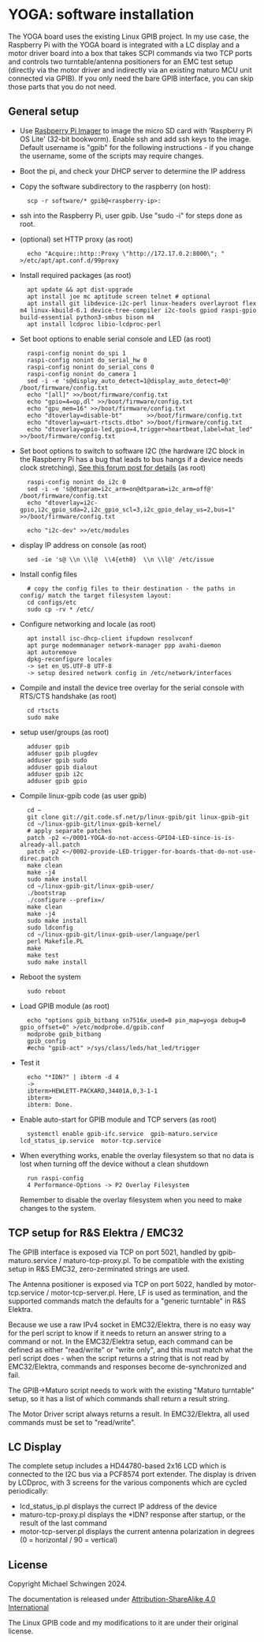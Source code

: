 # YOGA: software installation

The YOGA board uses the existing Linux GPIB project. In my use case, the
Raspberry Pi with the YOGA board is integrated with a LC display and a motor
driver board into a box that takes SCPI commands via two TCP ports and
controls two turntable/antenna positioners for an EMC test setup (directly
via the motor driver and indirectly via an existing maturo MCU unit
connected via GPIB). If you only need the bare GPIB interface, you can skip
those parts that you do not need.

## General setup

*  Use [Rasbperry Pi Imager](https://www.raspberrypi.org/software/) to image
the micro SD card with 'Raspberry Pi OS Lite' (32-bit bookworm). Enable ssh
and add ssh keys to the image. Default username is "gpib" for the following
instructions - if you change the username, some of the scripts may require
changes.

* Boot the pi, and check your DHCP server to determine the IP address

* Copy the software subdirectory to the raspberry (on host):

		scp -r software/* gpib@<raspberry-ip>:

* ssh into the Raspberry Pi, user gpib. Use "sudo -i" for steps done as root.

* (optional) set HTTP proxy (as root)

		echo "Acquire::http::Proxy \"http://172.17.0.2:8000\"; " >/etc/apt/apt.conf.d/99proxy

* Install required packages (as root)

        apt update && apt dist-upgrade
		apt install joe mc aptitude screen telnet # optional
		apt install git libdevice-i2c-perl linux-headers overlayroot flex m4 linux-kbuild-6.1 device-tree-compiler i2c-tools gpiod raspi-gpio build-essential python3-smbus bison m4
		apt install lcdproc libio-lcdproc-perl

* Set boot options to enable serial console and LED (as root)

        raspi-config nonint do_spi 1
        raspi-config nonint do_serial_hw 0
        raspi-config nonint do_serial_cons 0
        raspi-config nonint do_camera 1
		sed -i -e 's@display_auto_detect=1@display_auto_detect=0@' /boot/firmware/config.txt
		echo "[all]" >>/boot/firmware/config.txt
		echo "gpio=4=op,dl" >>/boot/firmware/config.txt
		echo "gpu_mem=16" >>/boot/firmware/config.txt
		echo "dtoverlay=disable-bt"       >>/boot/firmware/config.txt
		echo "dtoverlay=uart-rtscts.dtbo" >>/boot/firmware/config.txt
		echo "dtoverlay=gpio-led,gpio=4,trigger=heartbeat,label=hat_led" >>/boot/firmware/config.txt

* Set boot options to switch to software I2C (the hardware I2C block in the
  Raspberry Pi has a bug that leads to bus hangs if a device needs clock
  stretching), [See this forum post for details](https://github.com/raspberrypi/linux/issues/4884) (as root)

        raspi-config nonint do_i2c 0
		sed -i -e 's@dtparam=i2c_arm=on@dtparam=i2c_arm=off@' /boot/firmware/config.txt
		echo "dtoverlay=i2c-gpio,i2c_gpio_sda=2,i2c_gpio_scl=3,i2c_gpio_delay_us=2,bus=1"  >>/boot/firmware/config.txt

		echo "i2c-dev" >>/etc/modules

* display IP address on console (as root)

		sed -ie 's@ \\n \\l@  \\4{eth0}  \\n \\l@' /etc/issue

* Install config files

		# copy the config files to their destination - the paths in config/ match the target filesystem layout:
		cd configs/etc
		sudo cp -rv * /etc/

* Configure networking and locale (as root)

		apt install isc-dhcp-client ifupdown resolvconf
		apt purge modemmanager network-manager ppp avahi-daemon
		apt autoremove
		dpkg-reconfigure locales
		-> set en_US.UTF-8 UTF-8
		-> setup desired network config in /etc/network/interfaces

* Compile and install the device tree overlay for the serial console with
  RTS/CTS handshake (as root)

		cd rtscts
		sudo make

* setup user/groups (as root)

		adduser gpib
		adduser gpib plugdev
		adduser gpib sudo
		adduser gpib dialout
		adduser gpib i2c
		adduser gpib gpio

* Compile linux-gpib code (as user gpib)

		cd ~
		git clone git://git.code.sf.net/p/linux-gpib/git linux-gpib-git
		cd ~/linux-gpib-git/linux-gpib-kernel/
		# apply separate patches
		patch -p2 <~/0001-YOGA-do-not-access-GPIO4-LED-since-is-is-already-all.patch
		patch -p2 <~/0002-provide-LED-trigger-for-boards-that-do-not-use-direc.patch
		make clean
		make -j4
		sudo make install
		cd ~/linux-gpib-git/linux-gpib-user/
		./bootstrap
		./configure --prefix=/
		make clean
		make -j4
		sudo make install
		sudo ldconfig
		cd ~/linux-gpib-git/linux-gpib-user/language/perl
		perl Makefile.PL
		make
		make test
		sudo make install

* Reboot the system

		sudo reboot

* Load GPIB module (as root)

		echo "options gpib_bitbang sn7516x_used=0 pin_map=yoga debug=0 gpio_offset=0" >/etc/modprobe.d/gpib.conf
		modprobe gpib_bitbang
		gpib_config
		#echo "gpib-act" >/sys/class/leds/hat_led/trigger

* Test it

		echo "*IDN?" | ibterm -d 4
		->
		ibterm>HEWLETT-PACKARD,34401A,0,3-1-1
		ibterm>
		ibterm: Done.

* Enable auto-start for GPIB module and TCP servers (as root)

		systemctl enable gpib-ifc.service  gpib-maturo.service  lcd_status_ip.service  motor-tcp.service

* When everything works, enable the overlay filesystem so that no data is
  lost when turning off the device without a clean shutdown

		run raspi-config
		4 Performance-Options -> P2 Overlay Filesystem

	Remember to disable the overlay filesystem when you need to make changes
    to the system.


## TCP setup for R&S Elektra / EMC32

The GPIB interface is exposed via TCP on port 5021, handled by
gpib-maturo.service / maturo-tcp-proxy.pl. To be compatible with the
existing setup in R&S EMC32, zero-zerminated strings are used.

The Antenna positioner is exposed via TCP on port 5022, handled by
motor-tcp.service / motor-tcp-server.pl. Here, LF is used as termination,
and the supported commands match the defaults for a "generic turntable" in
R&S Elektra.

Because we use a raw IPv4 socket in EMC32/Elektra, there is no easy way for
the perl script to know if it needs to return an answer string to a command
or not. In the EMC32/Elektra setup, each command can be defined as either
"read/write" or "write only", and this must match what the perl script
does - when the script returns a string that is not read by EMC32/Elektra,
commands and responses become de-synchronized and fail.

The GPIB->Maturo script needs to work with the existing "Maturo turntable"
setup, so it has a list of which commands shall return a result string.

The Motor Driver script always returns a result. In EMC32/Elektra, all
used commands must be set to "read/write".

## LC Display

The complete setup includes a HD44780-based 2x16 LCD which is connected to
the I2C bus via a PCF8574 port extender. The display is driven by LCDproc,
with 3 screens for the various components which are cycled periodically:

* lcd_status_ip.pl displays the currect IP address of the device
* maturo-tcp-proxy.pl displays the *IDN? response after startup, or the
  result of the last command
* motor-tcp-server.pl displays the current antenna polarization in degrees
  (0 = horizontal / 90 = vertical)


## License

Copyright Michael Schwingen 2024.

The documentation is released under [Attribution-ShareAlike 4.0 International](https://creativecommons.org/licenses/by-sa/4.0/legalcode)

The Linux GPIB code and my modifications to it are under their original license.

<!--  LocalWords:
-->
